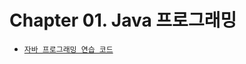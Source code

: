 # Chapter 01. Java 프로그래밍

- [`자바 프로그래밍 연습 코드`](https://github.com/LimDae94/java_studty/tree/main/part-01.-java-%EA%B8%B0%EC%B4%88---%EB%A7%88%EC%A2%85%ED%98%84-%EA%B0%95%EC%82%AC%EB%8B%98/Part%2001.%20Java%20%EA%B8%B0%EC%B4%88%20_%EC%86%8C%EC%8A%A4%EC%BD%94%EB%93%9C/Practice)